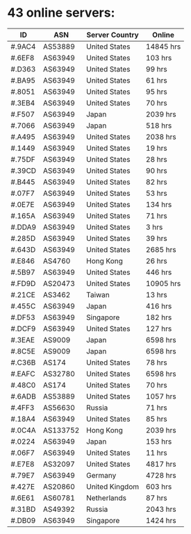 # 43 online servers:

| ID | ASN | Server Country | Online |
| ------ | ------ | ------ | ------ |
| #.9AC4 | AS53889 | United States | 14845 hrs |
| #.6EF8 | AS63949 | United States | 103 hrs |
| #.D363 | AS63949 | United States | 99 hrs |
| #.BA95 | AS63949 | United States | 61 hrs |
| #.8051 | AS63949 | United States | 95 hrs |
| #.3EB4 | AS63949 | United States | 70 hrs |
| #.F507 | AS63949 | Japan | 2039 hrs |
| #.7066 | AS63949 | Japan | 518 hrs |
| #.A495 | AS63949 | United States | 2038 hrs |
| #.1449 | AS63949 | United States | 19 hrs |
| #.75DF | AS63949 | United States | 28 hrs |
| #.39CD | AS63949 | United States | 90 hrs |
| #.B445 | AS63949 | United States | 82 hrs |
| #.07F7 | AS63949 | United States | 53 hrs |
| #.0E7E | AS63949 | United States | 134 hrs |
| #.165A | AS63949 | United States | 71 hrs |
| #.DDA9 | AS63949 | United States | 3 hrs |
| #.285D | AS63949 | United States | 39 hrs |
| #.643D | AS63949 | United States | 2685 hrs |
| #.E846 | AS4760 | Hong Kong | 26 hrs |
| #.5B97 | AS63949 | United States | 446 hrs |
| #.FD9D | AS20473 | United States | 10905 hrs |
| #.21CE | AS3462 | Taiwan | 13 hrs |
| #.455C | AS63949 | Japan | 416 hrs |
| #.DF53 | AS63949 | Singapore | 182 hrs |
| #.DCF9 | AS63949 | United States | 127 hrs |
| #.3EAE | AS9009 | Japan | 6598 hrs |
| #.8C5E | AS9009 | Japan | 6598 hrs |
| #.C36B | AS174 | United States | 78 hrs |
| #.EAFC | AS32780 | United States | 6598 hrs |
| #.48C0 | AS174 | United States | 70 hrs |
| #.6ADB | AS53889 | United States | 1057 hrs |
| #.4FF3 | AS56630 | Russia | 71 hrs |
| #.18A4 | AS63949 | United States | 85 hrs |
| #.0C4A | AS133752 | Hong Kong | 2039 hrs |
| #.0224 | AS63949 | Japan | 153 hrs |
| #.06F7 | AS63949 | United States | 11 hrs |
| #.E7E8 | AS32097 | United States | 4817 hrs |
| #.79E7 | AS63949 | Germany | 4728 hrs |
| #.427E | AS20860 | United Kingdom | 603 hrs |
| #.6E61 | AS60781 | Netherlands | 87 hrs |
| #.31BD | AS49392 | Russia | 2043 hrs |
| #.DB09 | AS63949 | Singapore | 1424 hrs |

